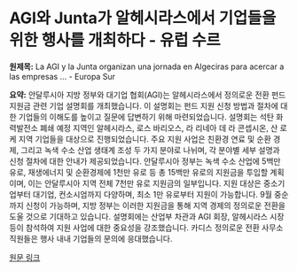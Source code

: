 # AGI와 Junta가 알헤시라스에서 기업들을 위한 행사를 개최하다 - 유럽 수르

**원제목:** La AGI y la Junta organizan una jornada en Algeciras para acercar a las empresas ... - Europa Sur

**요약:** 안달루시아 지방 정부와 대기업 협회(AGI)는 알헤시라스에서 정의로운 전환 펀드 지원금 관련 기업 설명회를 개최했습니다.  이 설명회는 펀드 지원 신청 방법과 절차에 대한 기업들의 이해도를 높이고 질문에 답변하기 위해 마련되었습니다.  설명회는 석탄 화력발전소 폐쇄 예정 지역인 알헤시라스, 로스 바리오스, 라 리네아 데 라 콘셉시온, 산 로케 지역 기업들을 대상으로 진행되었습니다.  주요 지원 사업은 친환경 연료 및 순환 경제, 그리고 녹색 수소 산업 생태계 조성 두 가지 분야로 나뉘며, 각 분야별 세부 설명과 신청 절차에 대한 안내가 제공되었습니다.  안달루시아 정부는 녹색 수소 산업에 5백만 유로, 재생에너지 및 순환경제에 1천만 유로 등 총 15백만 유로의 지원금을 투입할 계획이며, 이는 안달루시아 지역 전체 7천만 유로 지원금의 일부입니다.  지원 대상은 중소기업부터 대기업, 컨소시엄까지 다양하며, 최소 1만 유로부터 지원이 가능합니다.  9월 중순까지 신청이 가능하며,  지방 정부는 이러한 지원금을 통해 지역 경제의 정의로운 전환을 도울 것으로 기대하고 있습니다.  설명회에는 산업부 차관과 AGI 회장, 알헤시라스 시장 등이 참석하여 지원 사업에 대한 중요성을 강조했습니다.  카디스 정의로운 전환 사무소 직원들은 행사 내내 기업들의 문의에 응대했습니다.

[원문 링크](https://www.europasur.es/campo-de-gibraltar/jornada-algeciras-empresas-fondos-transicion-justa_0_2004441253.html)
